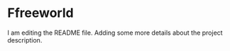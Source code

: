 # Ffreeworld
I am editing the README file. Adding some more details about the project description.

